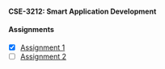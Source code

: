 #### CSE-3212: Smart Application Development

#### Assignments

- [x] [Assignment 1](https://github.com/irfanshadikrishad/CSE-3212/tree/assignment_1)
- [ ] [Assignment 2](https://github.com/irfanshadikrishad/CSE-3212/tree/assignment_2)
